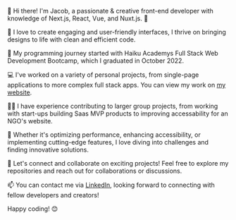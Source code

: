 👋 Hi there! I'm Jacob, a passionate & creative front-end developer with knowledge of Next.js, React, Vue, and Nuxt.js. 🚀

🎨 I love to create engaging and user-friendly interfaces, I thrive on bringing designs to life with clean and efficient code.

🦾 My programming journey started with Haiku Academys Full Stack Web Development Bootcamp, which I graduated in October 2022. 

💻  I've worked on a variety of personal projects, from single-page applications to more complex full stack apps. You can view my work on [my website](https://jacobbidmead.com/).

🥷🏻 I have experience contributing to larger group projects, from working with start-ups building Saas MVP products to improving accessability for an NGO's website.

🔧 Whether it's optimizing performance, enhancing accessibility, or implementing cutting-edge features, I love diving into challenges and finding innovative solutions.

🌟 Let's connect and collaborate on exciting projects! Feel free to explore my repositories and reach out for collaborations or discussions.

📫 You can contact me via [LinkedIn](https://www.linkedin.com/in/jacob-bidmead-27810b253/), looking forward to connecting with fellow developers and creators!

Happy coding! 😊

